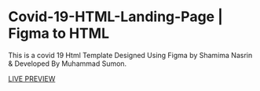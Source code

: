 # Covid-19-HTML-Landing-Page | Figma to HTML

This is a covid 19 Html Template Designed Using Figma by Shamima Nasrin &amp; Developed By Muhammad Sumon.


<a target="_blank" href="https://muhammadsumon.github.io/Covid-19-HTML-Landing-Page/">LIVE PREVIEW</a>
